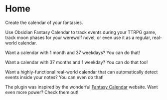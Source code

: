 # Home

Create the calendar of your fantasies. 

Use Obsidian Fantasy Calendar to track events during your TTRPG game, track moon phases for your werewolf novel, or even use it as a regular, real-world calendar. 

Want a calendar with 1 month and 37 weekdays? You can do that!

Want a calendar with 37 months and 1 weekday? You can do that too!

Want a highly-functional real-world calendar that can automatically detect events inside your notes? You can even do that!

The plugin was inspired by the wonderful [Fantasy Calendar](https://app.fantasy-calendar.com/faq) website. Want even more power? Check them out!